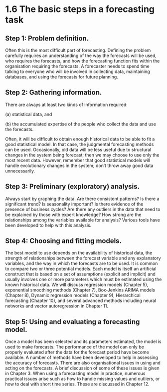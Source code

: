 # 1.6 The basic steps in a forecasting task

## Step 1: Problem definition.
Often this is the most difficult part of forecasting. Defining the problem carefully requires an understanding of the way the forecasts will be used, who requires the forecasts, and how the forecasting function fits within the organisation requiring the forecasts. A forecaster needs to spend time talking to everyone who will be involved in collecting data, maintaining databases, and using the forecasts for future planning.
## Step 2: Gathering information.
There are always at least two kinds of information required: 

  (a) statistical data, and 

  (b) the accumulated expertise of the people who collect the data and use the forecasts. 

Often, it will be difficult to obtain enough historical data to be able to fit a good statistical model. In that case, the judgmental forecasting methods can be used. Occasionally, old data will be less useful due to structural changes in the system being forecast; then we may choose to use only the most recent data. However, remember that good statistical models will handle evolutionary changes in the system; don’t throw away good data unnecessarily.
## Step 3: Preliminary (exploratory) analysis.
Always start by graphing the data. Are there consistent patterns? Is there a significant trend? Is seasonality important? Is there evidence of the presence of business cycles? Are there any outliers in the data that need to be explained by those with expert knowledge? How strong are the relationships among the variables available for analysis? Various tools have been developed to help with this analysis. 
## Step 4: Choosing and fitting models.
The best model to use depends on the availability of historical data, the strength of relationships between the forecast variable and any explanatory variables, and the way in which the forecasts are to be used. It is common to compare two or three potential models. Each model is itself an artificial construct that is based on a set of assumptions (explicit and implicit) and usually involves one or more parameters which must be estimated using the known historical data. We will discuss regression models (Chapter 5), exponential smoothing methods (Chapter 7), Box-Jenkins ARIMA models (Chapter 8), Dynamic regression models (Chapter 9), Hierarchical forecasting (Chapter 10), and several advanced methods including neural networks and vector autoregression in Chapter 11.
## Step 5: Using and evaluating a forecasting model.
Once a model has been selected and its parameters estimated, the model is used to make forecasts. The performance of the model can only be properly evaluated after the data for the forecast period have become available. A number of methods have been developed to help in assessing the accuracy of forecasts. There are also organisational issues in using and acting on the forecasts. A brief discussion of some of these issues is given in Chapter 3. When using a forecasting model in practice, numerous practical issues arise such as how to handle missing values and outliers, or how to deal with short time series. These are discussed in Chapter 12.

